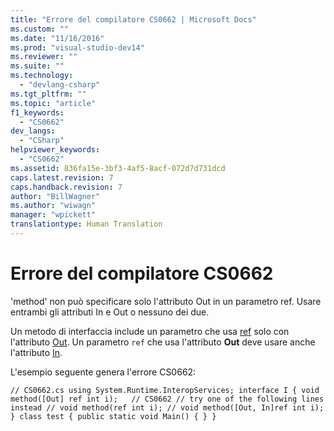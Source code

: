 ```yaml
---
title: "Errore del compilatore CS0662 | Microsoft Docs"
ms.custom: ""
ms.date: "11/16/2016"
ms.prod: "visual-studio-dev14"
ms.reviewer: ""
ms.suite: ""
ms.technology: 
  - "devlang-csharp"
ms.tgt_pltfrm: ""
ms.topic: "article"
f1_keywords: 
  - "CS0662"
dev_langs: 
  - "CSharp"
helpviewer_keywords: 
  - "CS0662"
ms.assetid: 836fa15e-3bf3-4af5-8acf-072d7d731dcd
caps.latest.revision: 7
caps.handback.revision: 7
author: "BillWagner"
ms.author: "wiwagn"
manager: "wpickett"
translationtype: Human Translation
---
```

# Errore del compilatore CS0662
'method' non può specificare solo l'attributo Out in un parametro ref. Usare entrambi gli attributi In e Out o nessuno dei due.  
  
 Un metodo di interfaccia include un parametro che usa [ref](../../csharp/language-reference/keywords/ref.md) solo con l'attributo [Out](frlrfSystemRuntimeInteropServicesOutAttributeClassTopic). Un parametro `ref` che usa l'attributo **Out** deve usare anche l'attributo [In](frlrfSystemRuntimeInteropServicesInAttributeClassTopic).  
  
 L'esempio seguente genera l'errore CS0662:  
  
```  
// CS0662.cs using System.Runtime.InteropServices; interface I { void method([Out] ref int i);   // CS0662 // try one of the following lines instead // void method(ref int i); // void method([Out, In]ref int i); } class test { public static void Main() { } }  
```